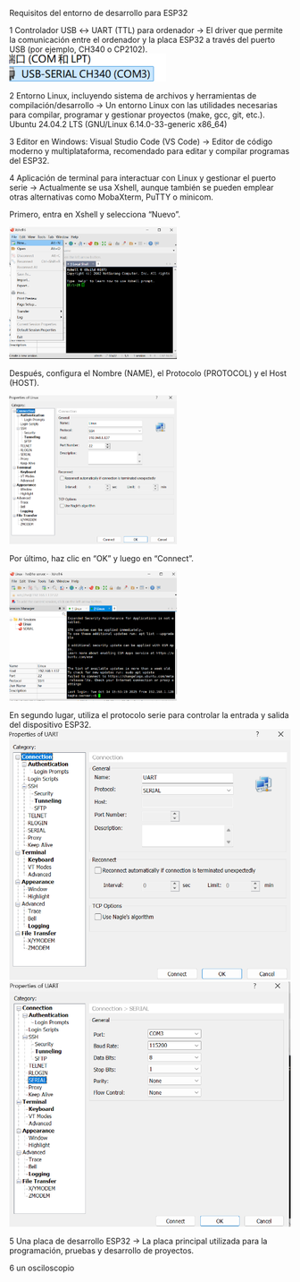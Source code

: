 

Requisitos del entorno de desarrollo para ESP32

1️ Controlador USB ↔ UART (TTL) para ordenador
→ El driver que permite la comunicación entre el ordenador y la placa ESP32 a través del puerto USB (por ejemplo, CH340 o CP2102).
    ![alt text](image.png)

2️ Entorno Linux, incluyendo sistema de archivos y herramientas de compilación/desarrollo
→ Un entorno Linux con las utilidades necesarias para compilar, programar y gestionar proyectos (make, gcc, git, etc.).
    Ubuntu 24.04.2 LTS (GNU/Linux 6.14.0-33-generic x86_64)

3️ Editor en Windows: Visual Studio Code (VS Code)
→ Editor de código moderno y multiplataforma, recomendado para editar y compilar programas del ESP32.

4️ Aplicación de terminal para interactuar con Linux y gestionar el puerto serie
→ Actualmente se usa Xshell, aunque también se pueden emplear otras alternativas como MobaXterm, PuTTY o minicom.

Primero, entra en Xshell y selecciona “Nuevo”.

<img src="image-1.png" alt="示波器" width="300">

Después, configura el Nombre (NAME), el Protocolo (PROTOCOL) y el Host (HOST).

<img src="image-2.png" alt="示波器2" width="300">

Por último, haz clic en “OK” y luego en “Connect”.

<img src="image-3.png" alt="示波器2" width="300">

En segundo lugar, utiliza el protocolo serie para controlar la entrada y salida del dispositivo ESP32.
    ![alt text](image-4.png)
    ![alt text](image-5.png)


5️ Una placa de desarrollo ESP32
→ La placa principal utilizada para la programación, pruebas y desarrollo de proyectos.

6 un osciloscopio
